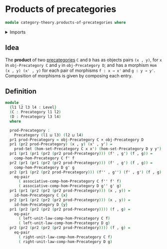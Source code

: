 # Products of precategories

```agda
module category-theory.products-of-precategories where
```

<details><summary>Imports</summary>

```agda
open import category-theory.precategories

open import foundation.cartesian-product-types
open import foundation.dependent-pair-types
open import foundation.equality-cartesian-product-types
open import foundation.sets
open import foundation.universe-levels
```

</details>

## Idea

The **product** of two [precategories](category-theory.precategories.md) `C` and
`D` has as objects pairs `(x , y)`, for `x` in `obj-Precategory C` and `y` in
`obj-Precategory D`; and has a morphism `Hom (x , y) (x' , y)` for each pair of
morphisms `f : x → x'` and `g : y → y'`. Composition of morphisms is given by
composing each entry.

## Definition

```agda
module _
  {l1 l2 l3 l4 : Level}
  (C : Precategory l1 l2)
  (D : Precategory l3 l4)
  where

  prod-Precategory :
    Precategory (l1 ⊔ l3) (l2 ⊔ l4)
  pr1 prod-Precategory = obj-Precategory C × obj-Precategory D
  pr1 (pr2 prod-Precategory) (x , y) (x' , y') =
    prod-Set (hom-set-Precategory C x x') (hom-set-Precategory D y y')
  pr1 (pr1 (pr1 (pr2 (pr2 prod-Precategory))) (f' , g') (f , g)) =
    comp-hom-Precategory C f' f
  pr2 (pr1 (pr1 (pr2 (pr2 prod-Precategory))) (f' , g') (f , g)) =
    comp-hom-Precategory D g' g
  pr2 (pr1 (pr2 (pr2 prod-Precategory))) (f'' , g'') (f' , g') (f , g) =
    eq-pair
      ( associative-comp-hom-Precategory C f'' f' f)
      ( associative-comp-hom-Precategory D g'' g' g)
  pr1 (pr1 (pr2 (pr2 (pr2 prod-Precategory))) (x , y)) =
    id-hom-Precategory C {x}
  pr2 (pr1 (pr2 (pr2 (pr2 prod-Precategory))) (x , y)) =
    id-hom-Precategory D {y}
  pr1 (pr2 (pr2 (pr2 (pr2 prod-Precategory)))) (f , g) =
    eq-pair
      ( left-unit-law-comp-hom-Precategory C f)
      ( left-unit-law-comp-hom-Precategory D g)
  pr2 (pr2 (pr2 (pr2 (pr2 prod-Precategory)))) (f , g) =
    eq-pair
      ( right-unit-law-comp-hom-Precategory C f)
      ( right-unit-law-comp-hom-Precategory D g)
```

